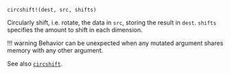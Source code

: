 ```
circshift!(dest, src, shifts)
```

Circularly shift, i.e. rotate, the data in `src`, storing the result in `dest`. `shifts` specifies the amount to shift in each dimension.

!!! warning
    Behavior can be unexpected when any mutated argument shares memory with any other argument.


See also [`circshift`](@ref).
